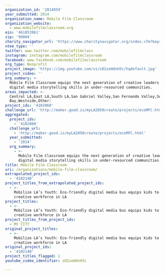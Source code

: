 ```yaml
---
organization_id: '2014059'
year_submitted: 2014
organization_name: Mobile Film Classroom
organization_website:
  - www.mobilefilmclassroom.org
ein: '461053961'
zip: '90004'
charity_navigator_url: 'https://www.charitynavigator.org/index.cfm?bay=search.profile&ein=461053961'
ntee_type: ''
twitter: www.twitter.com/mobilefilmclass
instagram: instagram.com/mobilefilmclassroom
facebook: www.facebook.com/mobilefilmclassroom
org_type: Nonprofit
project_image: 'https://img.youtube.com/vi/sO2seHdnH3c/hqdefault.jpg'
project_video: ''
org_summary: >-
  Mobile Film Classroom equips the next generation of creative leaders with
  digital media storytelling skills in under-resourced communities.
areas_impacted: >-
  Central LA,East LA,South LA,San Gabriel Valley,San Fernando Valley,South
  Bay,Westside,Other:
project_ids: '4102060'
challenge_url: 'http://maker.good.is/myLA2050create/projects/ecoMFC.html'
aggregated:
  project_ids:
    - '4102060'
  challenge_url:
    - 'http://maker.good.is/myLA2050create/projects/ecoMFC.html'
  year_submitted:
    - '2014'
  org_summary:
    - >-
      Mobile Film Classroom equips the next generation of creative leaders with
      digital media storytelling skills in under-resourced communities.
title: Mobile Film Classroom
uri: /organizations/mobile-film-classroom/
extrapolated_project_ids:
  - '4102148'
project_titles_from_extrapolated_project_ids:
  - >-
    Mobilize LA’s Youth: Eco-friendly digital media bus equips kids to be the
    creative workforce in LA
project_titles:
  - >-
    Mobilize LA’s Youth: Eco-friendly digital media bus equips kids to be the
    creative workforce in LA
project_titles_from_project_ids:
  - MY CITY
original_project_titles:
  - >-
    Mobilize LA’s Youth: Eco-friendly digital media bus equips kids to be the
    creative workforce in LA 
original_project_ids:
  - '4102148'
project_titles_flagged: 1
youtube_video_identifier: sO2seHdnH3c

---
```

